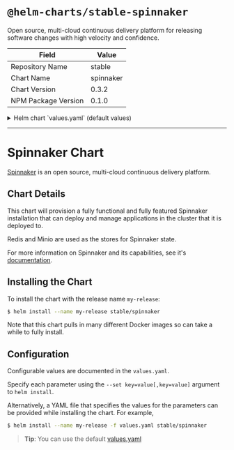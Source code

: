 # `@helm-charts/stable-spinnaker`

Open source, multi-cloud continuous delivery platform for releasing software changes with high velocity and confidence.

| Field               | Value     |
| ------------------- | --------- |
| Repository Name     | stable    |
| Chart Name          | spinnaker |
| Chart Version       | 0.3.2     |
| NPM Package Version | 0.1.0     |

<details>

<summary>Helm chart `values.yaml` (default values)</summary>

```yaml
# Define which registries and repositories you want available in your
# Spinnaker pipeline definitions
# For more info visit:
#   http://www.spinnaker.io/v1.0/docs/target-deployment-configuration#section-docker-registry

# Configure your Docker registries here
accounts:
  - name: dockerhub
    address: https://index.docker.io
    repositories:
      - library/alpine
      - library/ubuntu
      - library/centos
      - library/nginx
# - name: gcr
#   address: https://gcr.io
#   username: _json_key
#   password: '<INSERT YOUR SERVICE ACCOUNT JSON HERE>'
#   email: 1234@5678.com

# Settings for notifications via email
# For more info visit:
#   http://www.spinnaker.io/docs/notifications-and-events-guide#section-email
mail:
  enabled: false
  host: smtp.example.org
  username: admin
  password: admin
  fromAddress: spinnaker@example.org
  port: 25

# Images for each component
images:
  clouddriver: gcr.io/spinnaker-marketplace/clouddriver:0.5.0-72
  echo: gcr.io/spinnaker-marketplace/echo:0.4.0-72
  deck: gcr.io/spinnaker-marketplace/deck:1.3.0-72
  igor: gcr.io/spinnaker-marketplace/igor:0.4.0-72
  orca: gcr.io/spinnaker-marketplace/orca:0.5.0-72
  gate: gcr.io/spinnaker-marketplace/gate:0.5.0-72
  front50: gcr.io/spinnaker-marketplace/front50:0.4.1-72
  rosco: gcr.io/spinnaker-marketplace/rosco:0.4.0-72

# Change this if youd like to expose Spinnaker outside the cluster
deck:
  host: localhost
  port: 9000
  protocol: http

gate:
  allowedOriginsPattern: '^https?://(?:localhost|127.0.0.1|[^/]+\.example\.com)(?::[1-9]\d*)?/?$'

# Bucket to use when storing config data in S3 compatible storage
storageBucket: spinnaker

# Change service type for UI service
serviceType: ClusterIP

# Resources to provide to each of
# the Spinnaker components
resources:
  limits:
    cpu: 1000m
    memory: 1280Mi
  requests:
    cpu: 1000m
    memory: 1280Mi

# Redis password to use for the in-cluster redis service
# Redis is not exposed publically
redis:
  redisPassword: password

# Minio access/secret keys for the in-cluster S3 usage
# Minio is not exposed publically
minio:
  enabled: true
  imageTag: RELEASE.2016-11-26T02-23-47Z
  serviceType: ClusterIP
  accessKey: spinnakeradmin
  secretKey: spinnakeradmin

gcs:
  enabled: false
  project: my-project-name
  jsonKey: '<INSERT CLOUD STORAGE JSON HERE>'

# Configuration for the Jenkins instance that is attached to the
# igor component of Spinnaker. For more info about the Jenkins integration
# with Spinnaker, visit:
#   http://www.spinnaker.io/docs/jenkins-script-execution-stage
jenkins:
  Master:
    ImageTag: 2.62
    Cpu: '500m'
    Memory: '512Mi'
    ServiceType: ClusterIP
    CustomConfigMap: true
    InstallPlugins:
      - kubernetes:0.11
      - workflow-aggregator:2.5
      - workflow-job:2.11
      - credentials-binding:1.12
      - git:3.2.0

  Agent:
    Image: viglesiasce/spinnaker-jenkins-agent
    ImageTag: v0.2.0
    Cpu: '500m'
    Memory: '512Mi'
```

</details>

---

# Spinnaker Chart

[Spinnaker](http://spinnaker.io/) is an open source, multi-cloud continuous delivery platform.

## Chart Details

This chart will provision a fully functional and fully featured Spinnaker installation
that can deploy and manage applications in the cluster that it is deployed to.

Redis and Minio are used as the stores for Spinnaker state.

For more information on Spinnaker and its capabilities, see it's [documentation](http://www.spinnaker.io/docs).

## Installing the Chart

To install the chart with the release name `my-release`:

```bash
$ helm install --name my-release stable/spinnaker
```

Note that this chart pulls in many different Docker images so can take a while to fully install.

## Configuration

Configurable values are documented in the `values.yaml`.

Specify each parameter using the `--set key=value[,key=value]` argument to `helm install`.

Alternatively, a YAML file that specifies the values for the parameters can be provided while installing the chart. For example,

```bash
$ helm install --name my-release -f values.yaml stable/spinnaker
```

> **Tip**: You can use the default [values.yaml](values.yaml)
